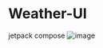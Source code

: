 # Weather-UI
jetpack compose
![image](https://github.com/loay-al-shobaki/Weather-UI/assets/107764558/9f020652-3979-40d5-ac57-b64237af4364)
